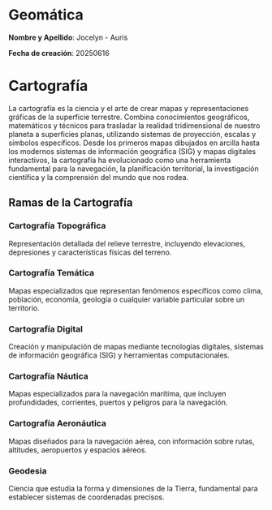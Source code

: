 # Geomática

**Nombre y Apellido**: Jocelyn - Auris

**Fecha de creación**: 20250616

# Cartografía

La cartografía es la ciencia y el arte de crear mapas y representaciones gráficas de la superficie terrestre. Combina conocimientos geográficos, matemáticos y técnicos para trasladar la realidad tridimensional de nuestro planeta a superficies planas, utilizando sistemas de proyección, escalas y símbolos específicos. Desde los primeros mapas dibujados en arcilla hasta los modernos sistemas de información geográfica (SIG) y mapas digitales interactivos, la cartografía ha evolucionado como una herramienta fundamental para la navegación, la planificación territorial, la investigación científica y la comprensión del mundo que nos rodea.

## Ramas de la Cartografía

### Cartografía Topográfica
Representación detallada del relieve terrestre, incluyendo elevaciones, depresiones y características físicas del terreno.

### Cartografía Temática
Mapas especializados que representan fenómenos específicos como clima, población, economía, geología o cualquier variable particular sobre un territorio.

### Cartografía Digital
Creación y manipulación de mapas mediante tecnologías digitales, sistemas de información geográfica (SIG) y herramientas computacionales.

### Cartografía Náutica
Mapas especializados para la navegación marítima, que incluyen profundidades, corrientes, puertos y peligros para la navegación.

### Cartografía Aeronáutica
Mapas diseñados para la navegación aérea, con información sobre rutas, altitudes, aeropuertos y espacios aéreos.

### Geodesia
Ciencia que estudia la forma y dimensiones de la Tierra, fundamental para establecer sistemas de coordenadas precisos.


